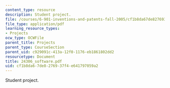 ```yaml
---
content_type: resource
description: Student project.
file: /courses/6-901-inventions-and-patents-fall-2005/cf1b8da67de8276937f4e641797059a2_24306_software.pdf
file_type: application/pdf
learning_resource_types:
- Projects
ocw_type: OCWFile
parent_title: Projects
parent_type: CourseSection
parent_uid: c929091c-413a-12f0-1176-eb1861802dd2
resourcetype: Document
title: 24306_software.pdf
uid: cf1b8da6-7de8-2769-37f4-e641797059a2
---
```

Student project.

